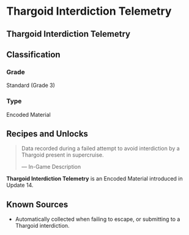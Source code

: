 # Thargoid Interdiction Telemetry
##  Thargoid Interdiction Telemetry

## Classification

### Grade

Standard (Grade 3)

### Type

Encoded Material

## Recipes and Unlocks

> 
> 
> Data recorded during a failed attempt to avoid interdiction by a Thargoid present in supercruise.
> 
> 
> — In-Game Description
> 

**Thargoid Interdiction Telemetry** is an Encoded Material introduced in Update 14.

## Known Sources

- Automatically collected when failing to escape, or submitting to a Thargoid interdiction.